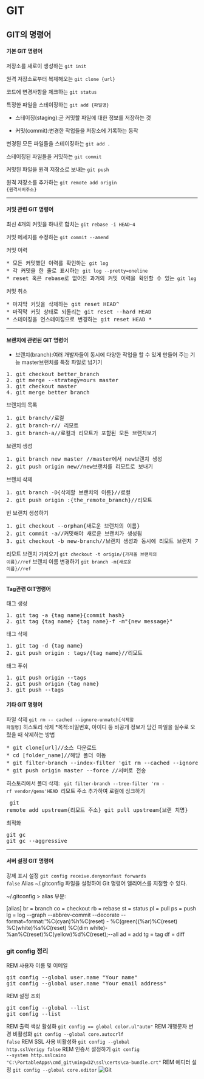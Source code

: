 # GIT
## GIT의 명령어
#### 기본 GIT 명령어
저장소를 새로이 생성하는 <code>git init</code>

원격 저장소로부터 복제해오는 <code>git clone {url}</code>

코드에 변경사항을 체크하는 <code>git status </code>

특정한 파일을 스테이징하는 <code>git add {파일명}</code>
* 스테이징(staging):곧 커밋할 파일에 대한 정보를 저장하는 것
- 커밋(commit):변경한 작업들을 저장소에 기록하는 동작

변경된 모든 파일들을 스테이징하는 <code>git add .</code>

스테이징된 파일들을 커밋하는 <code>git commit</code>

커밋된 파일을 원격 저장소로 보내는 <code>git push</code>

원격 저장소를 추가하는 <code>git remote add origin {원격서버주소}</code>


---
#### 커밋 관련 GIT 명령어
최신 4개의 커밋을 하나로 합치는 <code>git rebase -i HEAD~4</code>

커밋 메세지를 수정하는 <code>git commit --amend </code>

커밋 이력
<pre>
* 모든 커밋했던 이력를 확인하는 <code>git log</code>
* 각 커밋을 한 줄로 표시하는 <code>git log --pretty=oneline</code>
* reset 혹은 rebase로 없어진 과거의 커밋 이력을 확인할 수 있는<code> git log</code>
</pre> 

커밋 취소

<pre>
* 마지막 커밋을 삭제하는 git reset HEAD^
* 마직막 커밋 상태로 되돌리는 git reset --hard HEAD
* 스테이징을 언스테이징으로 변경하는 git reset HEAD *
</pre>
---
#### 브랜치에 관련된 GIT 명령어
* 브랜치(branch):여러 개발자들이 동시에 다양한 작업을 할 수 있게 만들어 주는 기능
master브랜치를 특정 파일로 넘기기
<pre>
1. git checkout better_branch
2. git merge --strategy=ours master
3. git checkout master
4. git merge better_branch
</pre>
브랜치의 목록
<pre>
1. git branch//로컬
2. git branch-r// 리모트
3. git branch-a//로컬과 리모트가 포함된 모든 브랜치보기
</pre>
브랜치 생성
<pre>
1. git branch new master //master에서 new브랜치 생성
2. git push origin new//new브랜치를 리모트로 보내기
</pre>
브랜치 삭제
<pre>
1. git branch -D{삭제할 브랜치의 이름}//로컬
2. git push origin :{the_remote_branch}//리모트
</pre>
빈 브랜치 생성하기
<pre>
1. git checkout --orphan{새로운 브랜치의 이름}
2. git commit -a//커밋해야 새로운 브랜치가 생성됨
3. git checkout -b new-branch//브랜치 생성과 동시에 리모트 브랜치 가져오기
</pre>
리모트 브랜치 가져오기
<code>git checkout -t origin/{가져올 브랜치의 이름}//ref</code>
브랜치 이름 변경하기
<code>git branch -m{새로운 이름}//ref</code>

---
#### Tag관련 GIT명령어
태그 생성
<pre>
1. git tag -a {tag name}{commit hash}
2. git tag {tag name} {tag name}-f -m"{new message}"
</pre>
태그 삭제
<pre>
1. git tag -d {tag name}
2. git push origin : tags/{tag name}//리모트
</pre>
태그 푸쉬
<pre>
1. git push origin --tags
2. git push origin {tag name}
3. git push --tags
</pre>
#### 기타 GIT 명령어
파일 삭제
<code>git rm -- cached --ignore-unmatch[삭제할 파일명]</code>
히스토리 삭제
*목적:비밀번호, 아이디 등 비공개 정보가 담긴 파일을 실수로 오렸을 때 삭제하는 방법
<pre>
* git clone[url]//소스 다운로드
* cd [folder_name]//해당 폴더 이동
* git filter-branch --index-filter 'git rm --cached --ignore-unmatch[삭제할 파일명]' --prune-empty -- --all//모든 히스토리에서 해당 파일 삭제
* git push origin master --force //서버로 전송
</pre>
히스토리에서 폴더 삭제:
<code>
git filter-branch --tree-filter 'rm - rf vendor/gems'HEAD
</code>리모트 주소 추가하여 로컬에 싱크하기<pre>
git remote add upstream{리모트 주소}
git pull upstream{브랜
치명}
</pre>
최적화
<pre>
git gc
git gc --aggressive
</pre>

---
#### 서버 설정 GIT 명령어
강제 표시 설정
<code>git config receive.denynonfast forwards false</code>
Alias
~/.gitconfig 파일을 설정하여 Git 명령어 앨리어스를 지정할 수 있다.

~/.gitconfig > alias 부분:

[alias]
br = branch
co = checkout 
rb = rebase
st = status
pl = pull
ps = push
lg = log --graph --abbrev-commit --decorate --format=format:'%C(cyan)%h%C(reset) - %C(green)(%ar)%C(reset) %C(white)%s%C(reset) %C(dim white)-%an%C(reset)%C(yellow)%d%C(reset);--all
ad = add
tg = tag
df = diff
### git config 정리
REM 사용자 이름 및 이메일
<pre>
git config --global user.name "Your name"
git config --global user.name "Your email address"
</pre>
REM 설정 조회
<pre>
git config --global --list
git config --list
</pre>
REM 출력 색상 활성화
<code>git config == global color.ul"auto"</code>
REM 개행문자 변경 비활성화
<code>git config --global core.autocrlf false</code>
REM SSL 사용 비활성화
<code>git config --global http.sslVerigy false</code>
REM 인증서 설정하기
<code>git config --system http.sslcaino
"C:\PortableApps\cmd_git\mingw32\ssl\certs\ca-bundle.crt"</code>
REM 에디터 설정
<code>git config --global core.editor</code>
![Git](https://tecoble.techcourse.co.kr/static/d0f3454b578873dff73251477ca0e729/c4b07/dot-git.jpg)
